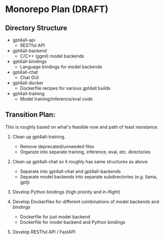 # Monorepo Plan (DRAFT)

## Directory Structure
- gpt4all-api
    - RESTful API
- gpt4all-backend
    - C/C++ (ggml) model backends
- gpt4all-bindings
    - Language bindings for model backends
- gpt4all-chat
    - Chat GUI
- gpt4all-docker
    - Dockerfile recipes for various gpt4all builds
- gpt4all-training
    - Model training/inference/eval code

## Transition Plan:
This is roughly based on what's feasible now and path of least resistance.

1. Clean up gpt4all-training.
    - Remove deprecated/unneeded files
    - Organize into separate training, inference, eval, etc. directories

2. Clean up gpt4all-chat so it roughly has same structures as above 
    - Separate into gpt4all-chat and gpt4all-backends
    - Separate model backends into separate subdirectories (e.g. llama, gptj)

3. Develop Python bindings (high priority and in-flight)

4. Develop Dockerfiles for different combinations of model backends and bindings
    - Dockerfile for just model backend
    - Dockerfile for model backend and Python bindings

5. Develop RESTful API / FastAPI